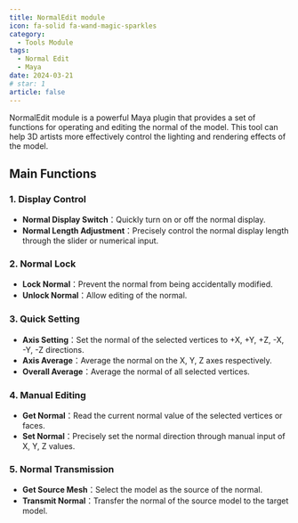 ```yaml
---
title: NormalEdit module
icon: fa-solid fa-wand-magic-sparkles
category:
  - Tools Module
tags:
  - Normal Edit
  - Maya
date: 2024-03-21
# star: 1
article: false
---
```


NormalEdit module is a powerful Maya plugin that provides a set of functions for operating and editing the normal of the model. This tool can help 3D artists more effectively control the lighting and rendering effects of the model.

## Main Functions

### 1. Display Control

- **Normal Display Switch**：Quickly turn on or off the normal display.
- **Normal Length Adjustment**：Precisely control the normal display length through the slider or numerical input.

### 2. Normal Lock

- **Lock Normal**：Prevent the normal from being accidentally modified.
- **Unlock Normal**：Allow editing of the normal.

### 3. Quick Setting

- **Axis Setting**：Set the normal of the selected vertices to +X, +Y, +Z, -X, -Y, -Z directions.
- **Axis Average**：Average the normal on the X, Y, Z axes respectively.
- **Overall Average**：Average the normal of all selected vertices.

### 4. Manual Editing

- **Get Normal**：Read the current normal value of the selected vertices or faces.
- **Set Normal**：Precisely set the normal direction through manual input of X, Y, Z values.

### 5. Normal Transmission

- **Get Source Mesh**：Select the model as the source of the normal.
- **Transmit Normal**：Transfer the normal of the source model to the target model.

